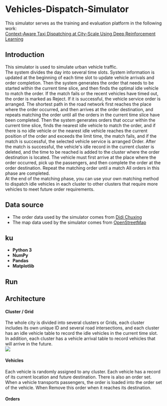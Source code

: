 # Vehicles-Dispatch-Simulator
This simulator serves as the training and evaluation platform in the following work:  
[Context-Aware Taxi Dispatching at City-Scale Using Deep Reinforcement Learning](http://www.com)  

## Introduction
This simulator is used to simulate urban vehicle traffic.  
The system divides the day into several time slots. System information is updated at the beginning of each time slot to update vehicle arrivals and order completion. Then the system generates the order that needs to be started within the current time slice, and then finds the optimal idle vehicle to match the order. If the match fails or the recent vehicles have timed out, the order is marked as Reject. If it is successful, the vehicle service order is arranged. The shortest path in the road network first reaches the place where the order occurred, and then arrives at the order destination, and repeats matching the order until all the orders in the current time slice have been completed. Then the system generates orders that occur within the current time slice, finds the nearest idle vehicle to match the order, and if there is no idle vehicle or the nearest idle vehicle reaches the current position of the order and exceeds the limit time, the match fails, and if the match is successful, the selected vehicle service is arranged Order. After the match is successful, the vehicle's idle record in the current cluster is deleted, and the time to be reached is added to the cluster where the order destination is located. The vehicle must first arrive at the place where the order occurred, pick up the passengers, and then complete the order at the order destination. Repeat the matching order until a match All orders in this phase are completed.  
At the end of the matching phase, you can use your own matching method to dispatch idle vehicles in each cluster to other clusters that require more vehicles to meet future order requirements.


## Data source
- The order data used by the simulator comes from [Didi Chuxing](https://gaia.didichuxing.com)
- The map data used by the simulator comes from [OpenStreetMap](https://www.openstreetmap.org)

## ku
- **Python 3**
- **NumPy**
- **Pandas**
- **Matplotlib**

## Run


## Architecture
#### Cluster / Grid
The whole city is divided into several clusters or Grids, each cluster includes its own unique ID and several road intersections, and each cluster has an idle vehicle table to record the idle vehicles in the current time slot. In addition, each cluster has a vehicle arrival table to record vehicles that will arrive in the future.  
![](https://github.com/szlhl1040/Simulator/blob/master/CARnet%20clustering.png)

#### Vehicles
Each vehicle is randomly assigned to any cluster. Each vehicle has a record of its current location and future destination. There is also an order set. When a vehicle transports passengers, the order is loaded into the order set of the vehicle. When Remove this order when it reaches its destination.

#### Orders


